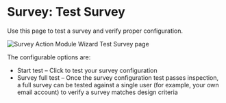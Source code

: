 # Survey: Test Survey

Use this page to test a survey and verify proper configuration.

![Survey Action Module Wizard Test Survey page](/img/product_docs/accessanalyzer/accessanalyzer/enterpriseauditor/admin/action/survey/testsurvey.png)

The configurable options are:

- Start test – Click to test your survey configuration
- Survey full test – Once the survey configuration test passes inspection, a full survey can be tested against a single user (for example, your own email account) to verify a survey matches design criteria

